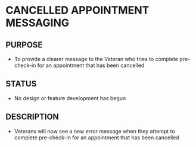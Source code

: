 # CANCELLED APPOINTMENT MESSAGING

## PURPOSE

- To provide a clearer message to the Veteran who tries to complete pre-check-in for an appointment that has been cancelled

## STATUS

- No design or feature development has begun

## DESCRIPTION

- Veterans will now see a new error message when they attempt to complete pre-check-in for an appointment that has been cancelled
